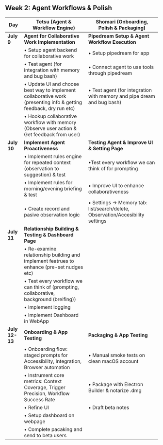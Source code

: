 ## Week 2: Agent Workflows & Polish

| Day         | Tetsu (Agent & Workflow Engine) | Shomari (Onboarding, Polish & Packaging) |
| ----------- | ------------------------------- | ---------------------------------------- |
| **July 9** | **Agent for Collaborative Work Implementation** | **Pipedream Setup & Agent Workflow Execution** |
|             | • Setup agent backend for collaborative work | • Setup pipedream for app |
|             | • Test agent (for integration with memory and bug bash)| • Connect agent to use tools through pipedream |
|             | • Update UI and choose best way to implement collaborative work (presenting info & getting feedback, dry run etc) | • Test agent (for integration with memory and pipe dream and bug bash) |
|             | • Hookup collaborative workflow with memory (Observe user action & Get feedback from user)|
| **July 10** | **Implement Agent Proactiveness** | **Testing Agent & Improve UI & Setting Page** |
|             | • Implement rules engine for repeated context (observation to suggestion) & test | •Test every workflow we can think of for prompting |
|             | • Implement rules for morning/evening briefing & test | • Improve UI to enhance collaborativeness |
|             | • Create record and pasive observation logic | • Settings → Memory tab: list/search/delete, Observation/Accesibility settings |
| **July 11** | **Relationship Building & Testing & Dashboard Page** |
|             | • Re-examine relationship building and implement featrues to enhance (pre-set nudges etc) |
|             | • Test every workflow we can think of (prompting, collaborative, background (breifing)) |
|             | • Implement logging |
|             | • Implement Dashboard in WebApp|
| **July 12-13**   | **Onboarding & App Testing** | **Packaging & App Testing** |
|             | • Onboarding flow: staged prompts for Accessibility, Integration, Browser automation | • Manual smoke tests on clean macOS account |
|             | • Instrument core metrics: Context Coverage, Trigger Precision, Workflow Success Rate | • Package with Electron Builder & notarize .dmg |
|             | • Refine UI | • Draft beta notes |
|             | • Setup dashboard on webpage |
|             | • Complete pacaking and send to beta users |
